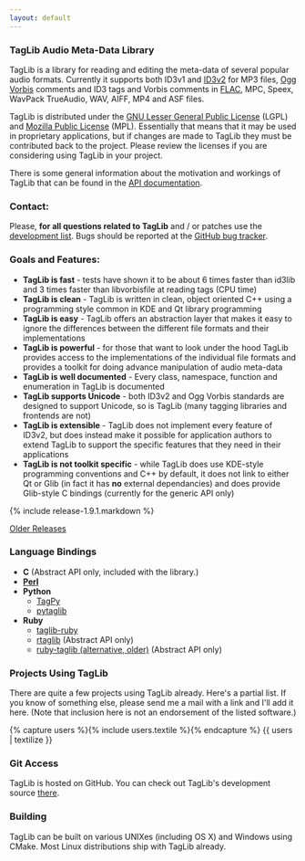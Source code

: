 ```yaml
---
layout: default
---
```

### TagLib Audio Meta-Data Library

TagLib is a library for reading and editing the meta-data of several
popular audio formats. Currently it supports both ID3v1 and [ID3v2][]
for MP3 files, [Ogg Vorbis][] comments and ID3 tags and Vorbis comments
in [FLAC][], MPC, Speex, WavPack TrueAudio, WAV, AIFF, MP4 and ASF
files.

TagLib is distributed under the [GNU Lesser General Public License][]
(LGPL) and [Mozilla Public License][] (MPL). Essentially that means that
it may be used in proprietary applications, but if changes are made to
TagLib they must be contributed back to the project. Please review the
licenses if you are considering using TagLib in your project.

There is some general information about the motivation and workings of
TagLib that can be found in the [API documentation][].

### Contact:

Please, **for all questions related to TagLib** and / or patches use the
[development list][]. Bugs should be reported at the [GitHub bug tracker][].

### Goals and Features:

-   **TagLib is fast** - tests have shown it to be about 6 times faster
    than id3lib and 3 times faster than libvorbisfile at reading tags
    (CPU time)
-   **TagLib is clean** - TagLib is written in clean, object oriented
    C++ using a programming style common in KDE and Qt library
    programming
-   **TagLib is easy** - TagLib offers an abstraction layer that makes
    it easy to ignore the differences between the different file formats
    and their implementations
-   **TagLib is powerful** - for those that want to look under the hood
    TagLib provides access to the implementations of the individual file
    formats and provides a toolkit for doing advance manipulation of
    audio meta-data
-   **TagLib is well documented** - Every class, namespace, function and
    enumeration in TagLib is documented
-   **TagLib supports Unicode** - both ID3v2 and Ogg Vorbis standards
    are designed to support Unicode, so is TagLib (many tagging
    libraries and frontends are not)
-   **TagLib is extensible** - TagLib does not implement every feature
    of ID3v2, but does instead make it possible for application authors
    to extend TagLib to support the specific features that they need in
    their applications
-   **TagLib is not toolkit specific** - while TagLib does use KDE-style
    programming conventions and C++ by default, it does not link to
    either Qt or Glib (in fact it has **no** external dependancies) and
    does provide Glib-style C bindings (currently for the generic API
    only)

{% include release-1.9.1.markdown %}

[Older Releases](older.html)

### Language Bindings

-   **C** (Abstract API only, included with the library.)
-   **[Perl][]**
-   **Python**
    -   [TagPy][]
    -   [pytaglib][]
-   **Ruby**
    -   [taglib-ruby][]
    -   [rtaglib][] (Abstract API only)
    -   [ruby-taglib (alternative, older)][] (Abstract API only)

### Projects Using TagLib

There are quite a few projects using TagLib already. Here's a partial
list. If you know of something else, please send me a mail with a link
and I'll add it here. (Note that inclusion here is not an endorsement of
the listed software.)

{% capture users %}{% include users.textile %}{% endcapture %} {{ users | textilize }}

### Git Access

TagLib is hosted on GitHub. You can check out TagLib's development
source [there](https://github.com/taglib/taglib).

### Building

TagLib can be built on various UNIXes (including OS X) and Windows using
CMake. Most Linux distributions ship with TagLib already.

  [ID3v2]: http://www.id3.org 
  [Ogg Vorbis]: http://www.xiph.org/ogg/vorbis/
  [FLAC]: http://flac.sourceforge.net/
  [GNU Lesser General Public License]: http://www.gnu.org/licenses/lgpl.html
  [Mozilla Public License]: http://www.mozilla.org/MPL/MPL-1.1.html
  [API documentation]: http://developer.kde.org/~wheeler/taglib/api/
  [development list]: https://mail.kde.org/mailman/listinfo/taglib-devel
  [Perl]: http://search.cpan.org/~gleach/Audio-TagLib/
  [TagPy]: http://news.tiker.net/software/tagpy
  [pytaglib]: https://github.com/supermihi/pytaglib
  [taglib-ruby]: http://robinst.github.io/taglib-ruby/
  [rtaglib]: https://rubygems.org/gems/rtaglib
  [ruby-taglib (alternative, older)]: http://www.hakubi.us/ruby-taglib/
  [GitHub bug tracker]: https://github.com/taglib/taglib/issues

